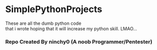 # SimplePythonProjects

These are all the dumb python code\
that i wrote hoping that it will increase my python skill. LMAO...

### Repo Created By ninchy0 (A noob Programmer/Pentester)
